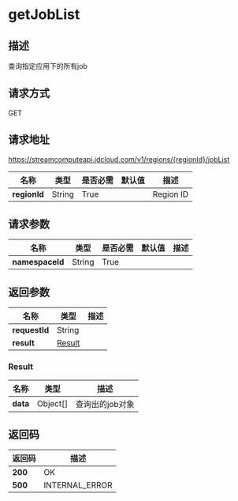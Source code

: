 # getJobList


## 描述
查询指定应用下的所有job

## 请求方式
GET

## 请求地址
https://streamcomputeapi.jdcloud.com/v1/regions/{regionId}/jobList

|名称|类型|是否必需|默认值|描述|
|---|---|---|---|---|
|**regionId**|String|True||Region ID|

## 请求参数
|名称|类型|是否必需|默认值|描述|
|---|---|---|---|---|
|**namespaceId**|String|True|||


## 返回参数
|名称|类型|描述|
|---|---|---|
|**requestId**|String||
|**result**|[Result](##Result)||


### <a name="Result">Result</a>
|名称|类型|描述|
|---|---|---|
|**data**|Object[]|查询出的job对象|

## 返回码
|返回码|描述|
|---|---|
|**200**|OK|
|**500**|INTERNAL_ERROR|
